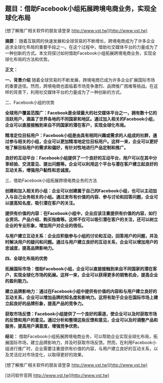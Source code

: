 ## **题目：借助Facebook小组拓展跨境电商业务，实现全球化布局**

[想了解推广相关软件的朋友请登录 http://www.vst.tw](http://www.vst.tw)

**摘要：**
随着互联网的快速发展和全球贸易的不断增长，跨境电商成为了许多企业追求全球化布局的重要手段之一。在这个过程中，借助社交媒体平台的力量成为了一种创新的方式。本文将探讨如何借助Facebook小组拓展跨境电商业务，实现全球化布局的方法和优势。

**正文：**

**一、背景介绍**
随着全球贸易的不断发展，跨境电商已成为许多企业扩展国际市场的重要途径。然而，跨境电商也面临着市场竞争激烈、品牌推广困难等挑战。在这样的背景下，利用社交媒体平台的力量成为了一种创新的方式。

二、Facebook小组的优势

**全球用户覆盖范围广：Facebook是全球最大的社交媒体平台之一，拥有数十亿的活跃用户，涵盖了世界各地的不同国家和地区。通过加入相关的Facebook小组，企业可以直接接触到来自不同国家的潜在客户，实现全球化布局。**

**精准定位目标用户：Facebook小组是由具有相同兴趣或需求的人组成的社群，通过参与相关的小组，企业可以更加精准地定位目标用户。这样一来，企业可以更好地了解目标用户的需求和偏好，有针对性地进行产品定制和推广。**

**良好的互动平台：Facebook小组提供了一个良好的互动平台，用户可以在其中分享经验、交流意见、提出问题等。企业可以利用这个平台与潜在客户建立起良好的互动关系，增强用户黏性和忠诚度。**

三、借助Facebook小组拓展跨境电商业务的方法

**创建和加入相关的小组：企业可以创建属于自己的Facebook小组，也可以主动加入与自己业务相关的小组。通过发布有价值的内容、参与讨论和回答问题，企业可以提高知名度，吸引潜在客户的关注。**

**提供有价值的内容：在Facebook小组中，企业应该注重提供有价值的内容，如行业资讯、产品介绍、购买指南等。这样不仅可以吸引潜在客户的关注，还可以树立企业的专业形象，增加用户对企业的信任。**

**与用户建立互动关系：企业应积极参与小组的讨论和互动，回答用户的问题，并及时解决用户的疑问和问题。通过与用户建立良好的互动关系，企业可以增加用户的忠诚度，提高品牌影响力。**

**四、全球化布局的优势**

**拓展国际市场：借助Facebook小组，企业可以直接接触到来自不同国家的潜在客户，实现全球化市场的拓展。这样一来，企业可以获得更多的销售机会，提高企业的盈利能力。**

**建立品牌影响力：通过在Facebook小组中提供有价值的内容和与用户建立良好的互动关系，企业可以增加品牌的知名度和影响力。这将有助于企业在国际市场上建立起良好的品牌形象，提高产品的竞争力。**

**获取市场反馈：Facebook小组提供了一个良好的渠道，使企业可以及时获取市场的反馈和用户的意见。通过分析和整理这些反馈和意见，企业可以及时调整产品和服务，提高用户满意度，增强竞争优势。**

**结论：**
借助Facebook小组拓展跨境电商业务，可以帮助企业实现全球化布局，拓展国际市场，建立品牌影响力，并及时获取市场反馈。然而，在利用Facebook小组进行推广时，企业需要注重提供有价值的内容，与用户建立良好的互动关系，以及灵活应对市场变化，以取得更好的效果。

[想了解推广相关软件的朋友请登录 http://www.vst.tw](http://www.vst.tw)


[访问软件官网 http://www.vst.tw](http://www.vst.tw)
